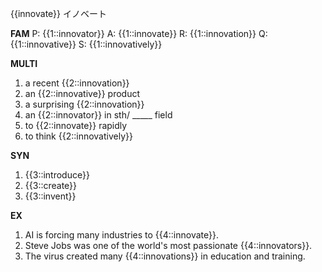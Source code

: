 {{innovate}}
イノベート


**FAM**
P: {{1::innovator}}
A: {{1::innovate}}
R: {{1::innovation}}
Q: {{1::innovative}}
S: {{1::innovatively}} 

**MULTI**
1. a recent {{2::innovation}}
2. an {{2::innovative}} product
3. a surprising {{2::innovation}}
4. an {{2::innovator}} in sth/ _____ field
5. to {{2::innovate}} rapidly
6. to think {{2::innovatively}}

**SYN**
1. {{3::introduce}}
2. {{3::create}}
3. {{3::invent}}

**EX**
1. AI is forcing many industries to {{4::innovate}}. 
2. Steve Jobs was one of the world's most passionate {{4::innovators}}. 
3. The virus created many {{4::innovations}} in education and training.